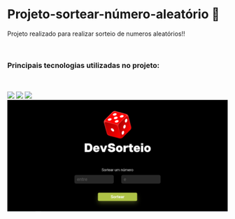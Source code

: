 # Projeto-sortear-número-aleatório :rocket:

<p>Projeto realizado para realizar sorteio de numeros aleatórios!!  </p>
<br>
<h3>Principais tecnologias utilizadas no projeto: </h3>
<br>
<br>
<img src="https://img.shields.io/badge/HTML5-E34F26?style=for-the-badge&logo=html5&logoColor=white"/>
<img src="https://img.shields.io/badge/CSS3-1572B6?style=for-the-badge&logo=css3&logoColor=white"/>
<img src="https://img.shields.io/badge/JavaScript-323330?style=for-the-badge&logo=javascript&logoColor=F7DF1E"/>

<img src="https://github.com/Jefferson-santos-franca/Projeto-sorteio/blob/master/assets/desktop.PNG?raw=true"/>
